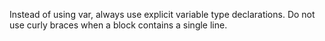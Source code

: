 Instead of using var, always use explicit variable type declarations.
Do not use curly braces when a block contains a single line.
